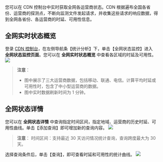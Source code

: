 您可以在 CDN 控制台中实时获取全网各运营商状态。CDN 根据遍布全国各省份、运营商的探测点，不断向监测文件发起请求，并收集这些请求的响应数据，得到全网各省份、各运营商的时延、可用性信息。

## 全网实时状态概览
登录 [CDN 控制台](https://console.cloud.tencent.com/cdn)，在左侧导航条【统计分析】下，单击【全网状态监控】进入 **全网状态监控页面**。您可以在 **全网实时状态概览** 中查看各区域的时延及可用性。
![](https://mc.qcloudimg.com/static/img/5cde9859d87afd736f2add5ac8a5b1dc/allinternetstatusmonitor.png)
> **注意**：
> + 图中展示了三大运营商数据，包括移动、联通、电信。计算平均时延或可用性时，包含了中小型运营商的数据。
> + 图中实时数据刷新时间为 1 分钟。

## 全网状态详情
您可以在 **全网状态详情** 中查询指定时间区间，指定地域、运营商的历史时延、可用性曲线。单击【添加查询】即可增加新的查询内容。
![](https://mc.qcloudimg.com/static/img/bb63173f534db7b9968bc6176e161a02/globalstatusaddsearch.png)
> **注意**：
> 时间区间：支持最近 30 天访问情况统计查询，查询跨度最大为 30 天。

选择查询条件后，单击【查询】，即可查看时延和可用性的统计曲线。
![](https://mc.qcloudimg.com/static/img/dfdc49c17de8f938f68bf7fc05bf9caa/latency.png)